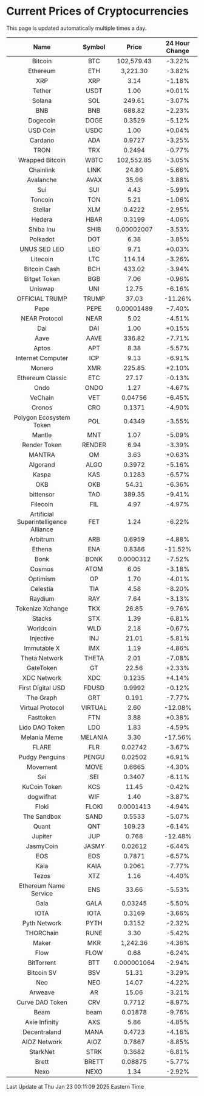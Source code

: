 # Current Prices of Cryptocurrencies
This page is updated automatically multiple times a day.

| Name | Symbol | Price | 24 Hour Change |
| :---: |:---:| :---: | :---: |
| Bitcoin | BTC | 102,579.43 | -3.22% |
| Ethereum | ETH | 3,221.30 | -3.82% |
| XRP | XRP | 3.14 | -1.18% |
| Tether | USDT | 1.00 | +0.01% |
| Solana | SOL | 249.61 | -3.07% |
| BNB | BNB | 688.82 | -2.23% |
| Dogecoin | DOGE | 0.3529 | -5.12% |
| USD Coin | USDC | 1.00 | +0.04% |
| Cardano | ADA | 0.9727 | -3.25% |
| TRON | TRX | 0.2494 | -0.77% |
| Wrapped Bitcoin | WBTC | 102,552.85 | -3.05% |
| Chainlink | LINK | 24.80 | -5.66% |
| Avalanche | AVAX | 35.96 | -3.88% |
| Sui | SUI | 4.43 | -5.99% |
| Toncoin | TON | 5.21 | -1.06% |
| Stellar | XLM | 0.4222 | -2.95% |
| Hedera | HBAR | 0.3199 | -4.06% |
| Shiba Inu | SHIB | 0.00002007 | -3.53% |
| Polkadot | DOT | 6.38 | -3.85% |
| UNUS SED LEO | LEO | 9.71 | +0.03% |
| Litecoin | LTC | 114.14 | -3.26% |
| Bitcoin Cash | BCH | 433.02 | -3.94% |
| Bitget Token | BGB | 7.06 | -0.96% |
| Uniswap | UNI | 12.75 | -6.16% |
| OFFICIAL TRUMP | TRUMP | 37.03 | -11.26% |
| Pepe | PEPE | 0.00001489 | -7.40% |
| NEAR Protocol | NEAR | 5.02 | -4.51% |
| Dai | DAI | 1.00 | +0.15% |
| Aave | AAVE | 336.82 | -7.71% |
| Aptos | APT | 8.38 | -5.57% |
| Internet Computer | ICP | 9.13 | -6.91% |
| Monero | XMR | 225.85 | +2.10% |
| Ethereum Classic | ETC | 27.17 | -0.13% |
| Ondo | ONDO | 1.27 | -4.67% |
| VeChain | VET | 0.04756 | -6.45% |
| Cronos | CRO | 0.1371 | -4.90% |
| Polygon Ecosystem Token | POL | 0.4349 | -3.55% |
| Mantle | MNT | 1.07 | -5.09% |
| Render Token | RENDER | 6.94 | -3.39% |
| MANTRA | OM | 3.63 | +0.63% |
| Algorand | ALGO | 0.3972 | -5.16% |
| Kaspa | KAS | 0.1283 | -6.57% |
| OKB | OKB | 54.31 | -6.36% |
| bittensor | TAO | 389.35 | -9.41% |
| Filecoin | FIL | 4.97 | -4.97% |
| Artificial Superintelligence Alliance | FET | 1.24 | -6.22% |
| Arbitrum | ARB | 0.6959 | -4.88% |
| Ethena | ENA | 0.8386 | -11.52% |
| Bonk | BONK | 0.0000312 | -7.52% |
| Cosmos | ATOM | 6.05 | -3.18% |
| Optimism | OP | 1.70 | -4.01% |
| Celestia | TIA | 4.58 | -8.20% |
| Raydium | RAY | 7.64 | -3.13% |
| Tokenize Xchange | TKX | 26.85 | -9.76% |
| Stacks | STX | 1.39 | -6.81% |
| Worldcoin | WLD | 2.18 | -0.67% |
| Injective | INJ | 21.01 | -5.81% |
| Immutable X | IMX | 1.19 | -4.86% |
| Theta Network | THETA | 2.01 | -7.08% |
| GateToken | GT | 22.56 | +2.33% |
| XDC Network | XDC | 0.1235 | +4.14% |
| First Digital USD | FDUSD | 0.9992 | -0.12% |
| The Graph | GRT | 0.191 | -7.77% |
| Virtual Protocol | VIRTUAL | 2.60 | -12.08% |
| Fasttoken | FTN | 3.88 | +0.38% |
| Lido DAO Token | LDO | 1.83 | -4.59% |
| Melania Meme | MELANIA | 3.30 | -17.56% |
| FLARE | FLR | 0.02742 | -3.67% |
| Pudgy Penguins | PENGU | 0.02502 | +6.91% |
| Movement | MOVE | 0.6665 | -4.30% |
| Sei | SEI | 0.3407 | -6.11% |
| KuCoin Token | KCS | 11.45 | -0.42% |
| dogwifhat | WIF | 1.40 | -3.87% |
| Floki | FLOKI | 0.0001413 | -4.94% |
| The Sandbox | SAND | 0.5533 | -5.07% |
| Quant | QNT | 109.23 | -6.14% |
| Jupiter | JUP | 0.768 | -12.48% |
| JasmyCoin | JASMY | 0.02612 | -6.44% |
| EOS | EOS | 0.7871 | -6.57% |
| Kaia | KAIA | 0.2061 | -7.77% |
| Tezos | XTZ | 1.16 | -4.40% |
| Ethereum Name Service | ENS | 33.66 | -5.53% |
| Gala | GALA | 0.03245 | -5.50% |
| IOTA | IOTA | 0.3169 | -3.66% |
| Pyth Network | PYTH | 0.3152 | -2.32% |
| THORChain | RUNE | 3.30 | -5.42% |
| Maker | MKR | 1,242.36 | -4.36% |
| Flow | FLOW | 0.68 | -6.24% |
| BitTorrent | BTT | 0.000001064 | -2.94% |
| Bitcoin SV | BSV | 51.31 | -3.29% |
| Neo | NEO | 14.07 | -4.22% |
| Arweave | AR | 15.06 | -3.21% |
| Curve DAO Token | CRV | 0.7712 | -8.97% |
| Beam | beam | 0.01878 | -9.76% |
| Axie Infinity | AXS | 5.86 | -4.85% |
| Decentraland | MANA | 0.4723 | -4.16% |
| AIOZ Network | AIOZ | 0.7867 | -8.85% |
| StarkNet | STRK | 0.3682 | -6.81% |
| Brett | BRETT | 0.08875 | -5.77% |
| Nexo | NEXO | 1.34 | -2.92% |

Last Update at Thu Jan 23 00:11:09 2025 Eastern Time